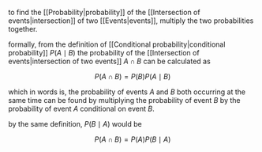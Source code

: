 to find the [[Probability|probability]] of the [[Intersection of events|intersection]] of two [[Events|events]], multiply the two probabilities together.

formally, from the definition of [[Conditional probability|conditional probability]] $P(A\mid B)$ the probability of the [[Intersection of events|intersection of two events]] $A\cap B$ can be calculated as

$$
P(A\cap B)=P(B)P(A\mid B)
$$

which in words is, the probability of events $A$ and $B$ both occurring at the same time can be found by multiplying the probability of event $B$ by the probability of event $A$ conditional on event $B$. 

by the same definition, $P(B\mid A)$ would be

$$
P(A\cap B)=P(A)P(B\mid A)
$$